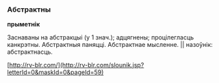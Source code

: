### Абстрактны
**прыметнік**

Заснаваны на абстракцыі (у 1 знач.); адцягнены; процілегласць канкрэтны. Абстрактныя паняцці. Абстрактнае мысленне. || назоўнік: абстрактнасць.

<a rel="author">[http://rv-blr.com/](http://rv-blr.com/slounik.jsp?letterId=0&maskId=0&pageId=59)</a>

